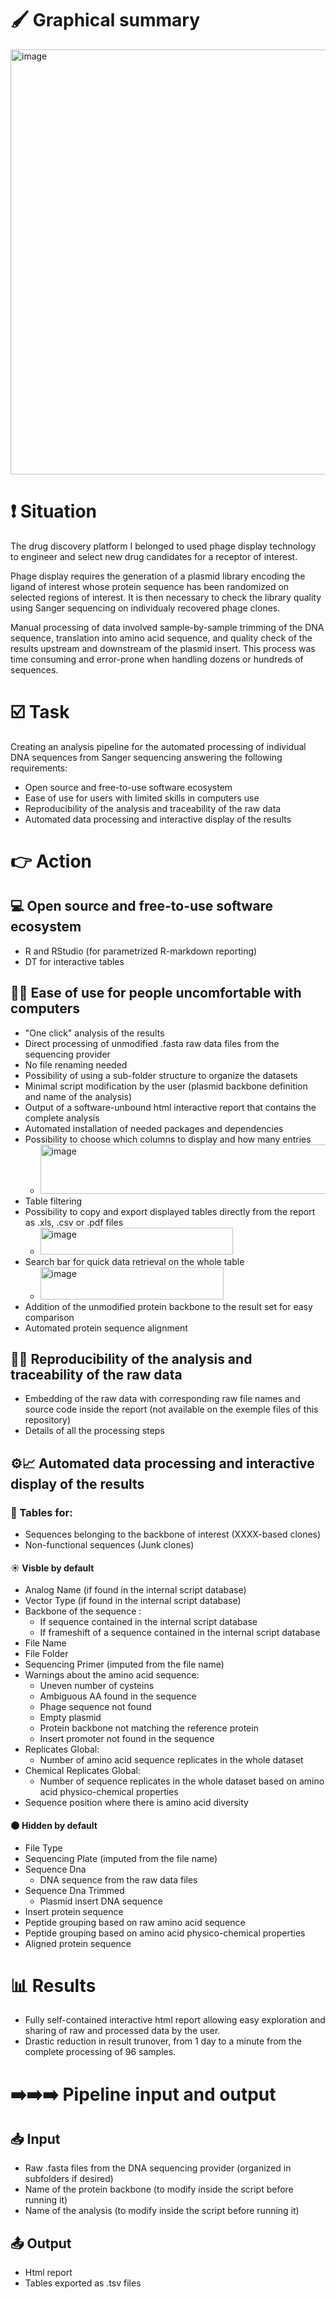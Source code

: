 # :paintbrush: Graphical summary

<img width="1724" height="680" alt="image" src="https://github.com/user-attachments/assets/2d87f88c-47e6-4f4b-9c37-20f7cb5d408d" />

# :exclamation: Situation

The drug discovery platform I belonged to used phage display technology to engineer and select new drug candidates for a receptor of interest.

Phage display requires the generation of a plasmid library encoding the ligand of interest whose protein sequence has been randomized on selected regions of interest. It is then necessary to check the library quality using Sanger sequencing on individualy recovered phage clones.

Manual processing of data involved sample-by-sample trimming of the DNA sequence, translation into amino acid sequence, and quality check of the results upstream and downstream of the plasmid insert. This process was time consuming and error-prone when handling dozens or hundreds of sequences. 

# :ballot_box_with_check: Task

Creating an analysis pipeline for the automated processing of individual DNA sequences from Sanger sequencing answering the following requirements:
- Open source and free-to-use software ecosystem
- Ease of use for users with limited skills in computers use
- Reproducibility of the analysis and traceability of the raw data
- Automated data processing and interactive display of the results

# :point_right: Action

## :computer: Open source and free-to-use software ecosystem

- R and RStudio (for parametrized R-markdown reporting)
- DT for interactive tables

## :girl::boy: Ease of use for people uncomfortable with computers

- "One click" analysis of the results
- Direct processing of unmodified .fasta raw data files from the sequencing provider
- No file renaming needed
- Possibility of using a sub-folder structure to organize the datasets
- Minimal script modification by the user (plasmid backbone definition and name of the analysis)
- Output of a software-unbound html interactive report that contains the complete analysis
- Automated installation of needed packages and dependencies
- Possibility to choose which columns to display and how many entries
  - <img width="958" height="79" alt="image" src="https://github.com/user-attachments/assets/c0b4c882-8545-4657-9848-cb75a7e11bc0" />
- Table filtering
- Possibility to copy and export displayed tables directly from the report as .xls, .csv or .pdf files
  - <img width="308" height="43" alt="image" src="https://github.com/user-attachments/assets/3345cb2a-bdc8-4240-96ae-7074ec8358ff" />
- Search bar for quick data retrieval on the whole table
  - <img width="293" height="52" alt="image" src="https://github.com/user-attachments/assets/452036f1-7465-451e-a4b7-d775eab4ae5f" />
- Addition of the unmodified protein backbone to the result set for easy comparison
- Automated protein sequence alignment

## :male_detective: Reproducibility of the analysis and traceability of the raw data

- Embedding of the raw data with corresponding raw file names and source code inside the report (not available on the exemple files of this repository)
- Details of all the processing steps

## :gear::chart_with_upwards_trend: Automated data processing and interactive display of the results

### :notebook: Tables for:
- Sequences belonging to the backbone of interest (XXXX-based clones)
- Non-functional sequences (Junk clones)

#### :sunny: Visble by default
- Analog Name (if found in the internal script database) 
- Vector Type (if found in the internal script database) 
- Backbone of the sequence :
  - If sequence contained in the internal script database
  - If frameshift of a sequence contained in the internal script database 
- File Name
- File Folder
- Sequencing Primer (imputed from the file name)
- Warnings about the amino acid sequence:
  - Uneven number of cysteins
  - Ambiguous AA found in the sequence
  - Phage sequence not found
  - Empty plasmid
  - Protein backbone not matching the reference protein
  - Insert promoter not found in the sequence
- Replicates Global:
  - Number of amino acid sequence replicates in the whole dataset
- Chemical Replicates Global:
  - Number of sequence replicates in the whole dataset based on amino acid physico-chemical properties
- Sequence position where there is amino acid diversity

#### :new_moon: Hidden by default
- File Type
- Sequencing Plate (imputed from the file name)
- Sequence Dna
  - DNA sequence from the raw data files 
- Sequence Dna Trimmed
  - Plasmid insert DNA sequence 
- Insert protein sequence
- Peptide grouping based on raw amino acid sequence
- Peptide grouping based on amino acid physico-chemical properties
- Aligned protein sequence

# :bar_chart: Results

- Fully self-contained interactive html report allowing easy exploration and sharing of raw and processed data by the user.
- Drastic reduction in result trunover, from 1 day to a minute from the complete processing of 96 samples.

# :arrow_right::arrow_right::arrow_right: Pipeline input and output

## :inbox_tray: Input

- Raw .fasta files from the DNA sequencing provider (organized in subfolders if desired)
- Name of the protein backbone (to modify inside the script before running it)
- Name of the analysis (to modify inside the script before running it)

## :outbox_tray: Output

- Html report
- Tables exported as .tsv files
